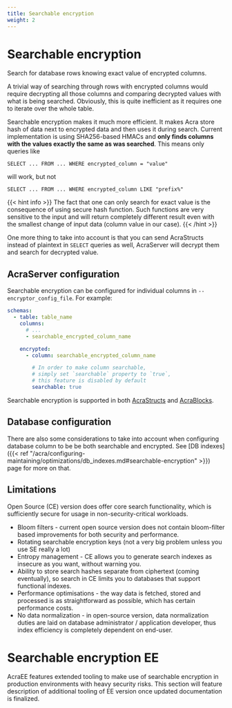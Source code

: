 ```yaml
---
title: Searchable encryption
weight: 2
---
```


# Searchable encryption

Search for database rows knowing exact value of encrypted columns.

A trivial way of searching through rows with encrypted columns would require decrypting
all those columns and comparing decrypted values with what is being searched.
Obviously, this is quite inefficient as it requires one to iterate over the whole table.

Searchable encryption makes it much more efficient.
It makes Acra store hash of data next to encrypted data and then uses it during search.
Current implementation is using SHA256-based HMACs and **only finds columns with the values exactly the same as was searched**.
This means only queries like
```
SELECT ... FROM ... WHERE encrypted_column = "value"
```
will work, but not
```
SELECT ... FROM ... WHERE encrypted_column LIKE "prefix%"
```

{{< hint info >}}
The fact that one can only search for exact value is the consequence of using secure hash function.
Such functions are very sensitive to the input and will return completely different result even
with the smallest change of input data (column value in our case).
{{< /hint >}}

One more thing to take into account is that you can send AcraStructs instead of plaintext
in `SELECT` queries as well, AcraServer will decrypt them and search for decrypted value.

## AcraServer configuration

Searchable encryption can be configured for individual columns in `--encryptor_config_file`.
For example:

<!-- Config struct lives in encryptor/config/encryptionSettings.go -->
```yaml
schemas:
  - table: table_name
    columns:
      # ...
      - searchable_encrypted_column_name

    encrypted:
      - column: searchable_encrypted_column_name

        # In order to make column searchable,
        # simply set `searchable` property to `true`,
        # this feature is disabled by default
        searchable: true
```

Searchable encryption is supported in both [AcraStructs](/acra/acra-in-depth/data-structures/#acra-struct) and [AcraBlocks](/acra/acra-in-depth/data-structures/#acra-block).

## Database configuration

There are also some considerations to take into account when configuring database column to be be both searchable and encrypted.
See [DB indexes]({{< ref "/acra/configuring-maintaining/optimizations/db_indexes.md#searchable-encryption" >}}) page for more on that.

## Limitations

Open Source (CE) version does offer core search functionality, which is sufficiently secure for usage in non-security-critical workloads. 

* Bloom filters - current open source version does not contain bloom-filter based improvements for both security and performance.
* Rotating searchable encryption keys (not a very big problem unless you use SE really a lot) 
* Entropy management - CE allows you to generate search indexes as insecure as you want, without warning you. 
* Ability to store search hashes separate from ciphertext (coming eventually), so search in CE limits you to databases that support functional indexes.
* Performance optimisations - the way data is fetched, stored and processed is as straightforward as possible, which has certain performance costs. 
* No data normalization - in open-source version, data normalization duties are laid on database administrator / application developer, thus index efficiency is completely dependent on end-user. 

# Searchable encryption EE

AcraEE features extended tooling to make use of searchable encryption in production environments with heavy security risks. This section will feature description of additional tooling of EE version once updated documentation is finalized. 


